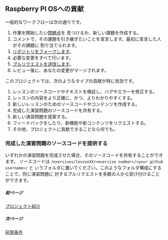 ## Raspberry PI OSへの貢献

一般的なワークフローは次の通りです。

1. 作業を開始したい[問題点](https://github.com/s-matyukevich/raspberry-pi-os/issues)を
   見つけるか、新しい課題を作成する。
2. コメントで、その課題を引き継ぎたいことを宣言します。最初に宣言した人がその課題に
   割り当てられます。
3. [リポジトリをフォークします](https://help.github.com/articles/fork-a-repo/)。
4. 必要な変更をすべて行います。
5. [プルリクエストを送信します](https://help.github.com/articles/about-pull-requests/)。
6. レビュー後に、あなたの変更がマージされます。

このプロジェクトでは、次のようなタイプの貢献が特に有効です。

1. レッスンのソースコードやテキストを検証し、バグやエラーを修正する。
2. レッスンの内容をより正確に、かつ、よりわかりやすくする。
3. 新しいレッスンのためのソースコードやコンテンツを作成する。
4. 完成した演習問題のソースコードを共有する。
5. 新しい演習問題を提案する。
6. フィードバックをしたり、新機能や新コンテンツをリクエストする。
7. その他、プロジェクトに貢献できることなら何でも。

### 完成した演習問題のソースコードを提供する

いずれかの演習問題を完成させた場合、そのソースコードを共有することができます。
ソースコードは `/exercises/lessonXX/<exercise number>/<your github username>/` と
いうフォルダに置いてください。このようなフォルダ構成にすることで、同じ演習問題に
対するプルリクエストを多数の人から受け付けることができます。

##### 前ページ

[プロジェクト紹介](Introduction.md)

##### 次ページ

[前提条件](Prerequisites.md)
